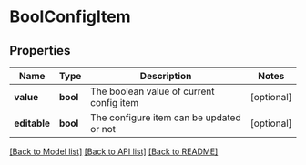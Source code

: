 # BoolConfigItem

## Properties
Name | Type | Description | Notes
------------ | ------------- | ------------- | -------------
**value** | **bool** | The boolean value of current config item | [optional] 
**editable** | **bool** | The configure item can be updated or not | [optional] 

[[Back to Model list]](../README.md#documentation-for-models) [[Back to API list]](../README.md#documentation-for-api-endpoints) [[Back to README]](../README.md)


